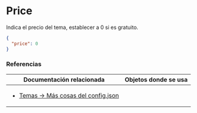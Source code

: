 # Price

Indica el precio del tema, establecer a 0 si es gratuito.

```json
{
  "price": 0
}
```
### Referencias
Documentación relacionada | Objetos donde se usa
--------------------------|--------------------------
<ul><li>[Temas -> Más cosas del config.json](../themes/themes.md#mas-cosas-del-config.json)</li></ul> | <ul></ul>

